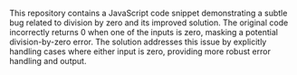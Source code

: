This repository contains a JavaScript code snippet demonstrating a subtle bug related to division by zero and its improved solution. The original code incorrectly returns 0 when one of the inputs is zero, masking a potential division-by-zero error. The solution addresses this issue by explicitly handling cases where either input is zero, providing more robust error handling and output.